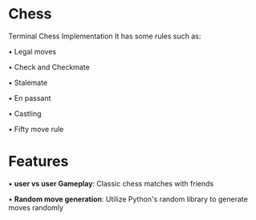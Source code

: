 # Chess
Terminal Chess Implementation
It has some rules such as:

 • Legal moves
 
 • Check and Checkmate
 
 • Stalemate
 
 • En passant
 
 • Castling
 
 • Fifty move rule

# Features

 • **user vs user Gameplay**: Classic chess matches with friends
 
 • **Random move generation**: Utilize Python's random library to generate moves randomly

